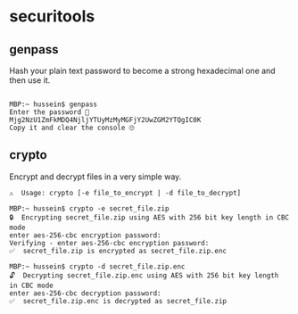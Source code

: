 # securitools

## genpass
Hash your plain text password to become a strong hexadecimal one and then use it.
```

MBP:~ hussein$ genpass 
Enter the password 👀
Mjg2NzU1ZmFkMDQ4NjljYTUyMzMyMGFjY2UwZGM2YTQgIC0K
Copy it and clear the console 🙄
```

## crypto
Encrypt and decrypt files in a very simple way.

```
⚠️  Usage: crypto [-e file_to_encrypt | -d file_to_decrypt]
```

```
MBP:~ hussein$ crypto -e secret_file.zip 
🔒  Encrypting secret_file.zip using AES with 256 bit key length in CBC mode
enter aes-256-cbc encryption password:
Verifying - enter aes-256-cbc encryption password:
✅  secret_file.zip is encrypted as secret_file.zip.enc

MBP:~ hussein$ crypto -d secret_file.zip.enc 
🔓  Decrypting secret_file.zip.enc using AES with 256 bit key length in CBC mode
enter aes-256-cbc decryption password:
✅  secret_file.zip.enc is decrypted as secret_file.zip
```

